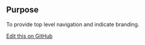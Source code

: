 ## Purpose

To provide top level navigation and indicate branding.

[Edit this on GitHub](https://github.com/wellcomecollection/wellcomecollection.org/edit/master/common/views/components/Header/README.md)

